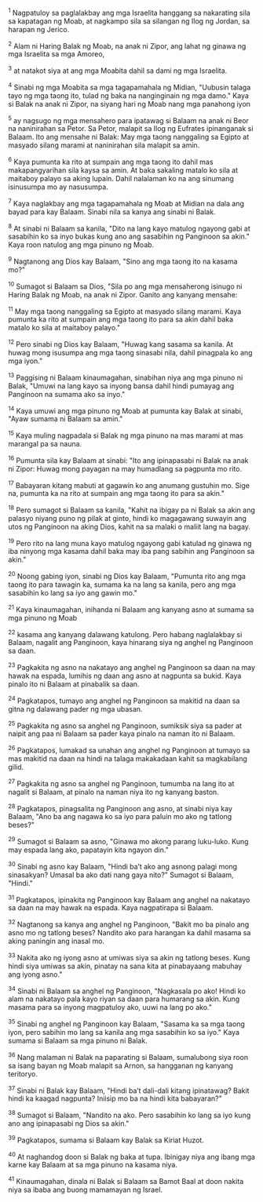 <sup>1</sup>
Nagpatuloy sa paglalakbay ang mga Israelita hanggang sa nakarating sila sa kapatagan ng Moab, at nagkampo sila sa silangan ng Ilog ng Jordan, sa harapan ng Jerico. 

<sup>2</sup>
Alam ni Haring Balak ng Moab, na anak ni Zipor, ang lahat ng ginawa ng mga Israelita sa mga Amoreo, 

<sup>3</sup>
at natakot siya at ang mga Moabita dahil sa dami ng mga Israelita. 

<sup>4</sup>
Sinabi ng mga Moabita sa mga tagapamahala ng Midian, "Uubusin talaga tayo ng mga taong ito, tulad ng baka na nanginginain ng mga damo." Kaya si Balak na anak ni Zipor, na siyang hari ng Moab nang mga panahong iyon 

<sup>5</sup>
ay nagsugo ng mga mensahero para ipatawag si Balaam na anak ni Beor na naninirahan sa Petor. Sa Petor, malapit sa Ilog ng Eufrates ipinanganak si Balaam. Ito ang mensahe ni Balak: May mga taong nanggaling sa Egipto at masyado silang marami at naninirahan sila malapit sa amin. 

<sup>6</sup>
Kaya pumunta ka rito at sumpain ang mga taong ito dahil mas makapangyarihan sila kaysa sa amin. At baka sakaling matalo ko sila at maitaboy palayo sa aking lupain. Dahil nalalaman ko na ang sinumang isinusumpa mo ay nasusumpa. 

<sup>7</sup>
Kaya naglakbay ang mga tagapamahala ng Moab at Midian na dala ang bayad para kay Balaam. Sinabi nila sa kanya ang sinabi ni Balak. 

<sup>8</sup>
At sinabi ni Balaam sa kanila, "Dito na lang kayo matulog ngayong gabi at sasabihin ko sa inyo bukas kung ano ang sasabihin ng Panginoon sa akin." Kaya roon natulog ang mga pinuno ng Moab. 

<sup>9</sup>
Nagtanong ang Dios kay Balaam, "Sino ang mga taong ito na kasama mo?" 

<sup>10</sup>
Sumagot si Balaam sa Dios, "Sila po ang mga mensaherong isinugo ni Haring Balak ng Moab, na anak ni Zipor. Ganito ang kanyang mensahe: 

<sup>11</sup>
May mga taong nanggaling sa Egipto at masyado silang marami. Kaya pumunta ka rito at sumpain ang mga taong ito para sa akin dahil baka matalo ko sila at maitaboy palayo." 

<sup>12</sup>
Pero sinabi ng Dios kay Balaam, "Huwag kang sasama sa kanila. At huwag mong isusumpa ang mga taong sinasabi nila, dahil pinagpala ko ang mga iyon." 

<sup>13</sup>
Paggising ni Balaam kinaumagahan, sinabihan niya ang mga pinuno ni Balak, "Umuwi na lang kayo sa inyong bansa dahil hindi pumayag ang Panginoon na sumama ako sa inyo." 

<sup>14</sup>
Kaya umuwi ang mga pinuno ng Moab at pumunta kay Balak at sinabi, "Ayaw sumama ni Balaam sa amin." 

<sup>15</sup>
Kaya muling nagpadala si Balak ng mga pinuno na mas marami at mas marangal pa sa nauna. 

<sup>16</sup>
Pumunta sila kay Balaam at sinabi: "Ito ang ipinapasabi ni Balak na anak ni Zipor: Huwag mong payagan na may humadlang sa pagpunta mo rito. 

<sup>17</sup>
Babayaran kitang mabuti at gagawin ko ang anumang gustuhin mo. Sige na, pumunta ka na rito at sumpain ang mga taong ito para sa akin." 

<sup>18</sup>
Pero sumagot si Balaam sa kanila, "Kahit na ibigay pa ni Balak sa akin ang palasyo niyang puno ng pilak at ginto, hindi ko magagawang suwayin ang utos ng Panginoon na aking Dios, kahit na sa malaki o maliit lang na bagay. 

<sup>19</sup>
Pero rito na lang muna kayo matulog ngayong gabi katulad ng ginawa ng iba ninyong mga kasama dahil baka may iba pang sabihin ang Panginoon sa akin." 

<sup>20</sup>
Noong gabing iyon, sinabi ng Dios kay Balaam, "Pumunta rito ang mga taong ito para tawagin ka, sumama ka na lang sa kanila, pero ang mga sasabihin ko lang sa iyo ang gawin mo." 

<sup>21</sup>
Kaya kinaumagahan, inihanda ni Balaam ang kanyang asno at sumama sa mga pinuno ng Moab 

<sup>22</sup>
kasama ang kanyang dalawang katulong. Pero habang naglalakbay si Balaam, nagalit ang Panginoon, kaya hinarang siya ng anghel ng Panginoon sa daan. 

<sup>23</sup>
Pagkakita ng asno na nakatayo ang anghel ng Panginoon sa daan na may hawak na espada, lumihis ng daan ang asno at nagpunta sa bukid. Kaya pinalo ito ni Balaam at pinabalik sa daan. 

<sup>24</sup>
Pagkatapos, tumayo ang anghel ng Panginoon sa makitid na daan sa gitna ng dalawang pader ng mga ubasan. 

<sup>25</sup>
Pagkakita ng asno sa anghel ng Panginoon, sumiksik siya sa pader at naipit ang paa ni Balaam sa pader kaya pinalo na naman ito ni Balaam. 

<sup>26</sup>
Pagkatapos, lumakad sa unahan ang anghel ng Panginoon at tumayo sa mas makitid na daan na hindi na talaga makakadaan kahit sa magkabilang gilid. 

<sup>27</sup>
Pagkakita ng asno sa anghel ng Panginoon, tumumba na lang ito at nagalit si Balaam, at pinalo na naman niya ito ng kanyang baston. 

<sup>28</sup>
Pagkatapos, pinagsalita ng Panginoon ang asno, at sinabi niya kay Balaam, "Ano ba ang nagawa ko sa iyo para paluin mo ako ng tatlong beses?" 

<sup>29</sup>
Sumagot si Balaam sa asno, "Ginawa mo akong parang luku-luko. Kung may espada lang ako, papatayin kita ngayon din." 

<sup>30</sup>
Sinabi ng asno kay Balaam, "Hindi baʼt ako ang asnong palagi mong sinasakyan? Umasal ba ako dati nang gaya nito?" Sumagot si Balaam, "Hindi." 

<sup>31</sup>
Pagkatapos, ipinakita ng Panginoon kay Balaam ang anghel na nakatayo sa daan na may hawak na espada. Kaya nagpatirapa si Balaam. 

<sup>32</sup>
Nagtanong sa kanya ang anghel ng Panginoon, "Bakit mo ba pinalo ang asno mo ng tatlong beses? Nandito ako para harangan ka dahil masama sa aking paningin ang inasal mo. 

<sup>33</sup>
Nakita ako ng iyong asno at umiwas siya sa akin ng tatlong beses. Kung hindi siya umiwas sa akin, pinatay na sana kita at pinabayaang mabuhay ang iyong asno." 

<sup>34</sup>
Sinabi ni Balaam sa anghel ng Panginoon, "Nagkasala po ako! Hindi ko alam na nakatayo pala kayo riyan sa daan para humarang sa akin. Kung masama para sa inyong magpatuloy ako, uuwi na lang po ako." 

<sup>35</sup>
Sinabi ng anghel ng Panginoon kay Balaam, "Sasama ka sa mga taong iyon, pero sabihin mo lang sa kanila ang mga sasabihin ko sa iyo." Kaya sumama si Balaam sa mga pinuno ni Balak. 

<sup>36</sup>
Nang malaman ni Balak na paparating si Balaam, sumalubong siya roon sa isang bayan ng Moab malapit sa Arnon, sa hangganan ng kanyang teritoryo. 

<sup>37</sup>
Sinabi ni Balak kay Balaam, "Hindi baʼt dali-dali kitang ipinatawag? Bakit hindi ka kaagad nagpunta? Iniisip mo ba na hindi kita babayaran?" 

<sup>38</sup>
Sumagot si Balaam, "Nandito na ako. Pero sasabihin ko lang sa iyo kung ano ang ipinapasabi ng Dios sa akin." 

<sup>39</sup>
Pagkatapos, sumama si Balaam kay Balak sa Kiriat Huzot. 

<sup>40</sup>
At naghandog doon si Balak ng baka at tupa. Ibinigay niya ang ibang mga karne kay Balaam at sa mga pinuno na kasama niya. 

<sup>41</sup>
Kinaumagahan, dinala ni Balak si Balaam sa Bamot Baal at doon nakita niya sa ibaba ang buong mamamayan ng Israel.